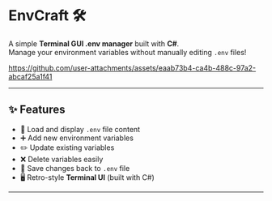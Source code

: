 # EnvCraft 🛠️

A simple **Terminal GUI .env manager** built with **C#**.  
Manage your environment variables without manually editing `.env` files!



https://github.com/user-attachments/assets/eaab73b4-ca4b-488c-97a2-abcaf25a1f41



---

## ✨ Features
- 📂 Load and display `.env` file content  
- ➕ Add new environment variables  
- ✏️ Update existing variables  
- ❌ Delete variables easily  
- 💾 Save changes back to `.env` file  
- 🖥️ Retro-style **Terminal UI** (built with C#)

---
